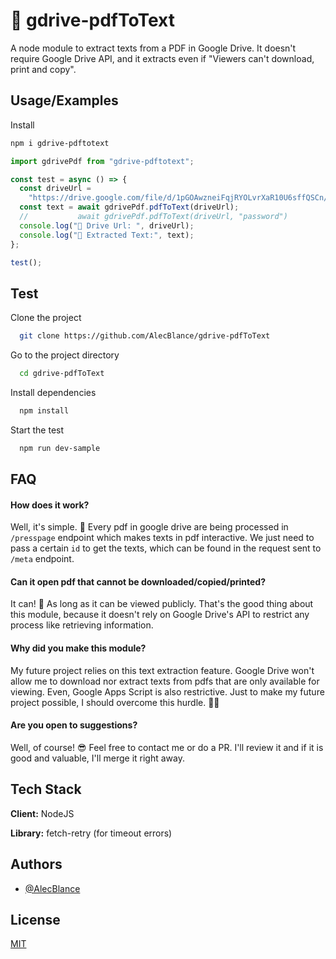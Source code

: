 # 📄 gdrive-pdfToText

A node module to extract texts from a PDF in Google Drive. It doesn't require Google Drive API, and it extracts even if "Viewers can't download, print and copy".

## Usage/Examples

Install

```bash
npm i gdrive-pdftotext
```

```javascript
import gdrivePdf from "gdrive-pdftotext";

const test = async () => {
  const driveUrl =
    "https://drive.google.com/file/d/1pGOAwzneiFqjRYOLvrXaR10U6sffQSCn/view?usp=sharing";
  const text = await gdrivePdf.pdfToText(driveUrl);
  //           await gdrivePdf.pdfToText(driveUrl, "password")
  console.log("🎃 Drive Url: ", driveUrl);
  console.log("🎉 Extracted Text:", text);
};

test();
```

## Test

Clone the project

```bash
  git clone https://github.com/AlecBlance/gdrive-pdfToText
```

Go to the project directory

```bash
  cd gdrive-pdfToText
```

Install dependencies

```bash
  npm install
```

Start the test

```bash
  npm run dev-sample
```

## FAQ

#### How does it work?

Well, it's simple. 🙌 Every pdf in google drive are being processed in `/presspage` endpoint which makes texts in pdf interactive. We just need to pass a certain `id` to get the texts, which can be found in the request sent to `/meta` endpoint.

#### Can it open pdf that cannot be downloaded/copied/printed?

It can! 🎉 As long as it can be viewed publicly. That's the good thing about this module, because it doesn't rely on Google Drive's API to restrict any process like retrieving information.

#### Why did you make this module?

My future project relies on this text extraction feature. Google Drive won't allow me to download nor extract texts from pdfs that are only available for viewing. Even, Google Apps Script is also restrictive. Just to make my future project possible, I should overcome this hurdle. 💪😆

#### Are you open to suggestions?

Well, of course! 😎 Feel free to contact me or do a PR. I'll review it and if it is good and valuable, I'll merge it right away.

## Tech Stack

**Client:** NodeJS

**Library:** fetch-retry (for timeout errors)

## Authors

- [@AlecBlance](https://www.github.com/AlecBlance)

## License

[MIT](LICENSE)
